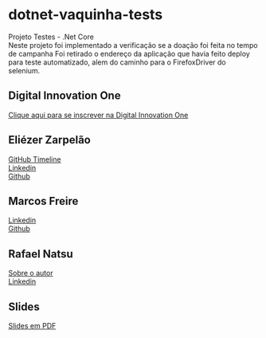 # dotnet-vaquinha-tests

Projeto Testes - .Net Core  
Neste projeto foi implementado a verificação se a doação foi feita no tempo de campanha
Foi retirado o endereço da aplicação que havia feito deploy para teste automatizado, alem do caminho para o FirefoxDriver do selenium.

## Digital Innovation One

[Clique aqui para se inscrever na Digital Innovation One](https://digitalinnovation.one/sign-up?ref=H395IYS4Z6)  

## Eliézer Zarpelão

[GitHub Timeline](https://elizarp.github.io/timeline/)  
[Linkedin](http://br.linkedin.com/in/eliezerzarpelao)  
[Github](https://github.com/elizarp)

## Marcos Freire

[Linkedin](https://www.linkedin.com/in/marcos-freire-a73891125/)  
[Github](https://github.com/marcosfreire)

## Rafael Natsu

[Sobre o autor](https://about.me/rafaelyukio)  
[Linkedin](https://www.linkedin.com/in/rafael-yukio-natsu-58536b171/)

## Slides

[Slides em PDF](TesteNetCore.pdf)
